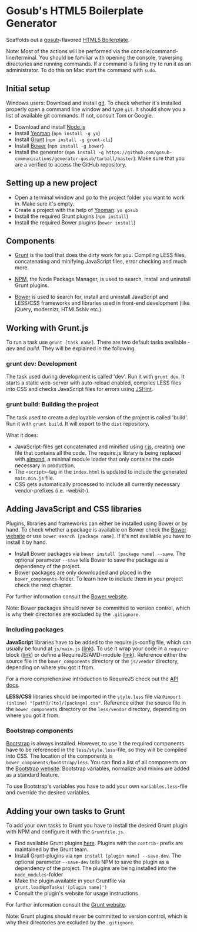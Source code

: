 # Gosub's HTML5 Boilerplate Generator

Scaffolds out a [gosub](http://gosub.de/)-flavored [HTML5 Boilerplate](http://html5boilerplate.com).

Note: Most of the actions will be performed via the console/command-line/terminal. You should be familiar with opening the console, traversing directories and running commands. If a command is failing try to run it as an administrator. To do this on Mac start the command with `sudo`.

## Initial setup

Windows users: Download and install [git](http://git-scm.com/). To check whether it's installed properly open a command line window and type `git`. It should show you a list of available git commands. If not, consult Tom or Google.

- Download and install [Node.js](http://nodejs.org/)
- Install [Yeoman](http://yeoman.io) (`npm install -g yo`)
- Install [Grunt](http://gruntjs.com) (`npm install -g grunt-cli`)
- Install [Bower](http://bower.io/#installing-bower) (`npm install -g bower`)
- Install the generator (`npm install -g https://github.com/gosub-communications/generator-gosub/tarball/master`). Make sure that you are a verified to access the GitHub repository.

## Setting up a new project

- Open a terminal window and go to the project folder you want to work in. Make sure it's empty.
- Create a project with the help of [Yeoman](https://github.com/yeoman/yo): `yo gosub`
- Install the required Grunt plugins (`npm install`)
- Install the required Bower plugins (`bower install`)

## Components

- [Grunt](http://gruntjs.com/) is the tool that does the dirty work for you. Compiling LESS files, concatenating and minifying JavaScript files, error checking and much more.

- [NPM](https://www.npmjs.org/), the Node Package Manager, is used to search, install and uninstall Grunt plugins.

- [Bower](bower.io) is used to search for, install and uninstall JavaScript and LESS/CSS frameworks and libraries used in front-end development (like jQuery, modernizr, HTML5shiv etc.).


## Working with Grunt.js

To run a task use `grunt [task name]`. There are two default tasks available - *dev* and *build*. They will be explained in the following.

### grunt dev: Development

The task used during development is called 'dev'. Run it with `grunt dev`.
It starts a static web-server with auto-reload enabled, compiles LESS files into CSS and checks JavaScript files for errors using [JSHint](http://jshint.com).

### grunt build: Building the project

The task used to create a deployable version of the project is called 'build'. Run it with `grunt build`. It will export to the `dist` repository.

What it does:

- JavaScript-files get concatenated and minified using [r.js](https://github.com/jrburke/r.js), creating one file that contains all the code. The require.js library is being replaced with [almond](https://github.com/jrburke/almond), a minimal module loader that only contains the code necessary in production.
- The `<script>`-tag in the `index.html` is updated to include the generated `main.min.js` file.
- CSS gets automatically processed to include all currently necessary vendor-prefixes (i.e. -webkit-).


## Adding JavaScript and CSS libraries

Plugins, libraries and frameworks can either be installed using Bower or by hand.
To check whether a package is available on Bower check the [Bower website](bower.io/search/) or use `bower search [package name]`. If it's not available you have to install it by hand.

- Install Bower packages via `bower install [package name] --save`. The optional parameter `--save` tells Bower to save the package as a dependency of the project.
- Bower packages are only downloaded and placed in the `bower_components`-folder. To learn how to include them in your project check the next chapter.

For further information consult the [Bower website](http://bower.io/#usage).

Note: Bower packages should never be committed to version control, which is why their directories are excluded by the `.gitignore`.

### Including  packages

**JavaScript** libraries have to be added to the require.js-config file, which can usually be found at `js/main.js` ([link](http://requirejs.org/docs/api.html#usage)). To use it wrap your code in a `require`-block ([link](http://requirejs.org/docs/api.html#data-main)) or define a RequireJS/AMD-module ([link](http://requirejs.org/docs/api.html#define)). Reference either the source file in the `bower_components` directory or the `js/vendor` directory, depending on where you got it from.

For a more comprehensive introduction to RequireJS check out the [API docs](http://requirejs.org/docs/api.html).

**LESS/CSS** libraries should be imported in the `style.less` file via `@import (inline) "[path]/[to]/[package].css"`. Reference either the source file in the `bower_components` directory or the `less/vendor` directory, depending on where you got it from.

### Bootstrap components

[Bootstrap](http://getbootstrap.com) is always installed. However, to use it the required components have to be referenced in the `less/style.less`-file, so they will be compiled into CSS. The location of the components is `bower_components/bootstrap/less`. You can find a list of all components on the [Bootstrap website](http://getbootstrap.com/components/). Bootstrap variables, normalize and mixins are added as a standard feature.

To use Bootstrap's variables you have to add your own `variables.less`-file and override the desired variables.

## Adding your own tasks to Grunt

To add your own tasks to Grunt you have to install the desired Grunt plugin with NPM and configure it with the `Gruntfile.js`.

- Find available Grunt plugins [here](http://gruntjs.com/plugis). Plugins with the `contrib-` prefix are maintained by the Grunt team.
- Install Grunt-plugins via `npm install [plugin name] --save-dev`. The optional parameter `--save-dev` tells NPM to save the plugin as a dependency of the project. The plugins are being installed into the `node_modules`-folder
- Make the plugin available in your Gruntfile via `grunt.loadNpmTasks('[plugin name]')`
- Consult the plugin's website for usage instructions

For further information consult the [Grunt website](http://gruntjs.com/getting-started).

Note: Grunt plugins should never be committed to version control, which is why their directories are excluded by the `.gitignore`.
